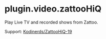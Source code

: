 # plugin.video.zattooHiQ
Play Live TV and recorded shows from Zattoo.

Support: [Kodinerds/ZattooHiQ-19](https://www.kodinerds.net/index.php/Thread/68785-ZattooHiQ-19/?postID=573693#post573693)
